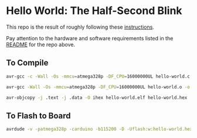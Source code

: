 # Hello World: The Half-Second Blink

This repo is the result of roughly following these [instructions](https://github.com/rubberduck203/embedded-101/blob/master/01-hello-world.md).

Pay attention to the hardware and software requirements listed in the [README](https://github.com/rubberduck203/embedded-101) for the repo above.

## To Compile

```sh
avr-gcc -c -Wall -Os -mmcu=atmega328p -DF_CPU=16000000UL hello-world.c -o hello-world.o

avr-gcc -Wall -Os -mmcu=atmega328p -DF_CPU=16000000UL hello-world.o -o hello-world.elf

avr-objcopy -j .text -j .data -O ihex hello-world.elf hello-world.hex
```

## To Flash to Board

```sh
avrdude -v -patmega328p -carduino -b115200 -D -Uflash:w:hello-world.hex:i
```